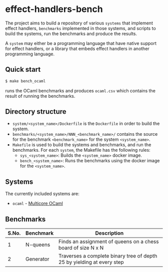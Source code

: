 # effect-handlers-bench

The project aims to build a repository of various `systems` that implement
effect handlers, `benchmarks` implemented in those systems, and scripts to
build the systems, run the benchmarks and produce the results.

A `system` may either be a programming language that have native support for
effect handlers, or a library that embeds effect handlers in another programming
language.

## Quick start

```bash
$ make bench_ocaml
```

runs the OCaml benchmarks and produces `ocaml.csv` which contains the result of
running the benchmarks.

## Directory structure

+ `system/<system_name>/Dockerfile` is the `Dockerfile` in order to build
  the system.
+ `benchmarks/<system_name>/NNN_<benchmark_name>/` contains the source for the
  benchmark `<benchmark_name>` for the system `<system_name>`.
+ `Makefile` is used to build the systems and benchmarks, and run the
  benchmarks. For each `system`, the Makefile has the following rules:
  - `sys_<system_name>`: Builds the `<system_name>` docker image.
  - `bench_<system_name>`: Runs the benchmarks using the docker image for the
    `<system_name>`.

## Systems

The currently included systems are:

+ `ocaml` - [Multicore OCaml](https://github.com/ocaml-multicore/ocaml-multicore)

## Benchmarks

| S.No. | Benchmark | Description |
|--------------|-----------|-------------|
| 1 | N-queens | Finds an assignment of queens on a chess board of size N x N |
| 2 | Generator | Traverses a complete binary tree of depth 25 by yielding at every step |
